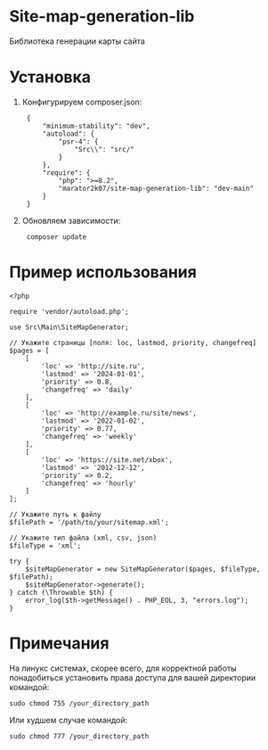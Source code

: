 # Site-map-generation-lib
Библиотека генерации карты сайта 
# Установка 
1) Конфигурируем composer.json:

        {
            "minimum-stability": "dev",
            "autoload": {
                "psr-4": {
                    "Src\\": "src/"
                }
            },
            "require": {
                "php": ">=8.2",
                "marator2k07/site-map-generation-lib": "dev-main"
            }
        }

2) Обновляем зависимости:

        composer update
   
# Пример использования
    <?php
        
    require 'vendor/autoload.php';
    
    use Src\Main\SiteMapGenerator;
        
    // Укажите страницы [поля: loc, lastmod, priority, changefreq]
    $pages = [
        [
            'loc' => 'http://site.ru',
            'lastmod' => '2024-01-01',
            'priority' => 0.8,
            'changefreq' => 'daily'
        ],
        [
            'loc' => 'http://example.ru/site/news',
            'lastmod' => '2022-01-02',
            'priority' => 0.77,
            'changefreq' => 'weekly'
        ],
        [
            'loc' => 'https://site.net/xbox',
            'lastmod' => '2012-12-12',
            'priority' => 0.2,
            'changefreq' => 'hourly'
        ]
    ];
        
    // Укажите путь к файлу
    $filePath = '/path/to/your/sitemap.xml';
        
    // Укажите тип файла (xml, csv, json)
    $fileType = 'xml';
        
    try {
        $siteMapGenerator = new SiteMapGenerator($pages, $fileType, $filePath);
        $siteMapGenerator->generate();
    } catch (\Throwable $th) {
        error_log($th->getMessage() . PHP_EOL, 3, "errors.log");
    }

# Примечания

На линукс системах, скорее всего, для корректной работы понадобиться установить права доступа для вашей директории командой:

    sudo chmod 755 /your_directory_path

Или худшем случае командой:

    sudo chmod 777 /your_directory_path
